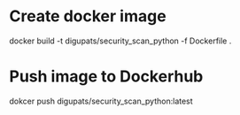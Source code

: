 # Create docker image
docker build -t digupats/security_scan_python -f Dockerfile .

# Push image to Dockerhub
dokcer push digupats/security_scan_python:latest
